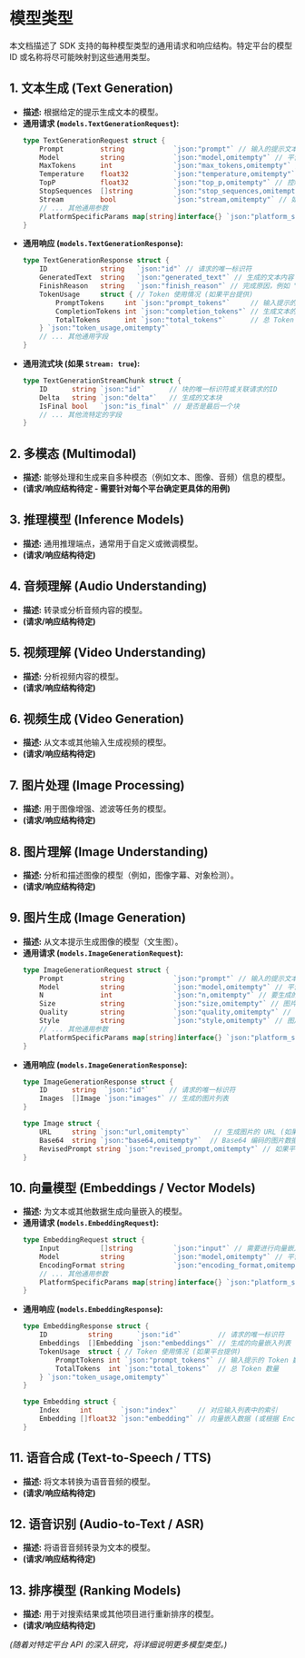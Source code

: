 # 模型类型

本文档描述了 SDK 支持的每种模型类型的通用请求和响应结构。特定平台的模型 ID 或名称将尽可能映射到这些通用类型。

## 1. 文本生成 (Text Generation)

*   **描述:** 根据给定的提示生成文本的模型。
*   **通用请求 (`models.TextGenerationRequest`):**
    ```go
    type TextGenerationRequest struct {
        Prompt         string            `json:"prompt"` // 输入的提示文本
        Model          string            `json:"model,omitempty"` // 平台特定的模型 ID 或通用别名
        MaxTokens      int               `json:"max_tokens,omitempty"` // 生成文本的最大长度
        Temperature    float32           `json:"temperature,omitempty"` // 控制生成文本的随机性
        TopP           float32           `json:"top_p,omitempty"` // 控制核心采样的概率阈值
        StopSequences  []string          `json:"stop_sequences,omitempty"` // 遇到即停止生成的序列
        Stream         bool              `json:"stream,omitempty"` // 如果为 true，则响应将是流式传输
        // ... 其他通用参数
        PlatformSpecificParams map[string]interface{} `json:"platform_specific_params,omitempty"` // 用于覆盖平台特定参数
    }
    ```
*   **通用响应 (`models.TextGenerationResponse`):**
    ```go
    type TextGenerationResponse struct {
        ID             string   `json:"id"` // 请求的唯一标识符
        GeneratedText  string   `json:"generated_text"` // 生成的文本内容
        FinishReason   string   `json:"finish_reason"` // 完成原因，例如 "stop" (自然停止), "length" (达到最大长度)
        TokenUsage     struct { // Token 使用情况 (如果平台提供)
            PromptTokens     int `json:"prompt_tokens"`     // 输入提示的 Token 数量
            CompletionTokens int `json:"completion_tokens"` // 生成文本的 Token 数量
            TotalTokens      int `json:"total_tokens"`      // 总 Token 数量
        } `json:"token_usage,omitempty"`
        // ... 其他通用字段
    }
    ```
*   **通用流式块 (如果 `Stream: true`):**
    ```go
    type TextGenerationStreamChunk struct {
        ID      string `json:"id"`      // 块的唯一标识符或关联请求的ID
        Delta   string `json:"delta"`   // 生成的文本块
        IsFinal bool   `json:"is_final"` // 是否是最后一个块
        // ... 其他流特定的字段
    }
    ```

## 2. 多模态 (Multimodal)

*   **描述:** 能够处理和生成来自多种模态（例如文本、图像、音频）信息的模型。
*   **(请求/响应结构待定 - 需要针对每个平台确定更具体的用例)**

## 3. 推理模型 (Inference Models)

*   **描述:** 通用推理端点，通常用于自定义或微调模型。
*   **(请求/响应结构待定)**

## 4. 音频理解 (Audio Understanding)

*   **描述:** 转录或分析音频内容的模型。
*   **(请求/响应结构待定)**

## 5. 视频理解 (Video Understanding)

*   **描述:** 分析视频内容的模型。
*   **(请求/响应结构待定)**

## 6. 视频生成 (Video Generation)

*   **描述:** 从文本或其他输入生成视频的模型。
*   **(请求/响应结构待定)**

## 7. 图片处理 (Image Processing)

*   **描述:** 用于图像增强、滤波等任务的模型。
*   **(请求/响应结构待定)**

## 8. 图片理解 (Image Understanding)

*   **描述:** 分析和描述图像的模型（例如，图像字幕、对象检测）。
*   **(请求/响应结构待定)**

## 9. 图片生成 (Image Generation)

*   **描述:** 从文本提示生成图像的模型（文生图）。
*   **通用请求 (`models.ImageGenerationRequest`):**
    ```go
    type ImageGenerationRequest struct {
        Prompt         string            `json:"prompt"` // 输入的提示文本
        Model          string            `json:"model,omitempty"` // 平台特定的模型 ID 或通用别名
        N              int               `json:"n,omitempty"` // 要生成的图片数量
        Size           string            `json:"size,omitempty"` // 图片尺寸，例如 "1024x1024"
        Quality        string            `json:"quality,omitempty"` // 图片质量，例如 "standard", "hd"
        Style          string            `json:"style,omitempty"` // 图片风格，例如 "vivid" (鲜明), "natural" (自然)
        // ... 其他通用参数
        PlatformSpecificParams map[string]interface{} `json:"platform_specific_params,omitempty"` // 用于覆盖平台特定参数
    }
    ```
*   **通用响应 (`models.ImageGenerationResponse`):**
    ```go
    type ImageGenerationResponse struct {
        ID      string  `json:"id"`     // 请求的唯一标识符
        Images  []Image `json:"images"` // 生成的图片列表
    }

    type Image struct {
        URL     string `json:"url,omitempty"`      // 生成图片的 URL (如果可用)
        Base64  string `json:"base64,omitempty"`  // Base64 编码的图片数据 (如果可用)
        RevisedPrompt string `json:"revised_prompt,omitempty"` // 如果平台修改了原始提示，则为修改后的提示
    }
    ```

## 10. 向量模型 (Embeddings / Vector Models)

*   **描述:** 为文本或其他数据生成向量嵌入的模型。
*   **通用请求 (`models.EmbeddingRequest`):**
    ```go
    type EmbeddingRequest struct {
        Input          []string          `json:"input"` // 需要进行向量嵌入的文本列表
        Model          string            `json:"model,omitempty"` // 平台特定的模型 ID 或通用别名
        EncodingFormat string            `json:"encoding_format,omitempty"` // 编码格式，例如 "float", "base64"
        // ... 其他通用参数
        PlatformSpecificParams map[string]interface{} `json:"platform_specific_params,omitempty"` // 用于覆盖平台特定参数
    }
    ```
*   **通用响应 (`models.EmbeddingResponse`):**
    ```go
    type EmbeddingResponse struct {
        ID          string      `json:"id"`         // 请求的唯一标识符
        Embeddings  []Embedding `json:"embeddings"` // 生成的向量嵌入列表
        TokenUsage  struct { // Token 使用情况 (如果平台提供)
            PromptTokens int `json:"prompt_tokens"` // 输入提示的 Token 数量
            TotalTokens  int `json:"total_tokens"`  // 总 Token 数量
        } `json:"token_usage,omitempty"`
    }

    type Embedding struct {
        Index     int       `json:"index"`     // 对应输入列表中的索引
        Embedding []float32 `json:"embedding"` // 向量嵌入数据 (或根据 EncodingFormat 确定适当类型)
    }
    ```

## 11. 语音合成 (Text-to-Speech / TTS)

*   **描述:** 将文本转换为语音音频的模型。
*   **(请求/响应结构待定)**

## 12. 语音识别 (Audio-to-Text / ASR)

*   **描述:** 将语音音频转录为文本的模型。
*   **(请求/响应结构待定)**

## 13. 排序模型 (Ranking Models)

*   **描述:** 用于对搜索结果或其他项目进行重新排序的模型。
*   **(请求/响应结构待定)**

*(随着对特定平台 API 的深入研究，将详细说明更多模型类型。)* 